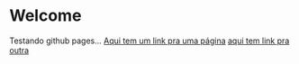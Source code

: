 # Welcome

Testando github pages...
[Aqui tem um link pra uma página](home.md)
[aqui tem link pra outra](new-page.md)
